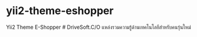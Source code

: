 # yii2-theme-eshopper
Yii2 Theme E-Shopper # DriveSoft.C/O แหล่งรวมความรู้ด้านเทคโนโลยีสำหรับคนรุ่นใหม่
